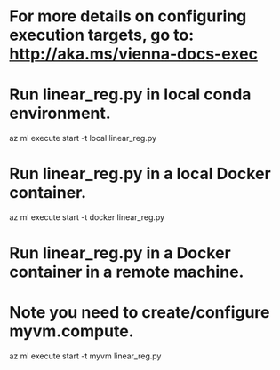 # For more details on configuring execution targets, go to: http://aka.ms/vienna-docs-exec

# Run linear_reg.py in local conda environment.
az ml execute start -t local linear_reg.py

# Run linear_reg.py in a local Docker container.
az ml execute start -t docker linear_reg.py

# Run linear_reg.py in a Docker container in a remote machine.
# Note you need to create/configure myvm.compute.
az ml execute start -t myvm linear_reg.py